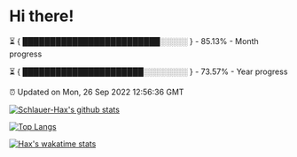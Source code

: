 # Hi there!

⏳ { █████████████████████████░░░░░ } - 85.13% - Month progress

⏳ { ██████████████████████░░░░░░░░ } - 73.57% - Year progress

⏰ Updated on Mon, 26 Sep 2022 12:56:36 GMT


[![Schlauer-Hax's github stats](https://github-readme-stats.vercel.app/api?username=Schlauer-Hax&show_icons=true&theme=dark&count_private=true)](https://github.com/Schlauer-Hax)


[![Top Langs](https://github-readme-stats.vercel.app/api/top-langs/?username=Schlauer-Hax&layout=compact&theme=dark)](https://github.com/Schlauer-Hax?tab=repositories)


[![Hax's wakatime stats](https://github-readme-stats.vercel.app/api/wakatime?username=Hax&theme=dark)](https://wakatime.com/@Hax)

